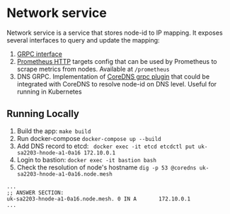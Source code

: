 # Network service
Network service is a service that stores node-id to IP mapping. 
It exposes several interfaces to query and update the mapping: 
1. [GRPC interface](/pb/net.proto)
2. [Prometheus HTTP](https://prometheus.io/docs/prometheus/2.31/configuration/configuration/#http_sd_config) targets config that can be used by 
Prometheus to scrape metrics from nodes. Available at `/prometheus`
3. DNS GRPC. Implementation of [CoreDNS grpc plugin](https://coredns.io/plugins/grpc/) 
that could be integrated with CoreDNS to resolve node-id on DNS level. Useful for running in Kubernetes  


## Running Locally

1. Build the app:
`make build`
2. Run docker-compose
`docker-compose up --build`
3. Add DNS record to etcd:
` docker exec -it etcd etcdctl put uk-sa2203-hnode-a1-0a16 172.10.0.1`
4. Login to bastion: `docker exec -it bastion bash`
5. Check the resolution of node's hostname `dig -p 53 @coredns uk-sa2203-hnode-a1-0a16.node.mesh`
```
...
;; ANSWER SECTION:
uk-sa2203-hnode-a1-0a16.node.mesh. 0 IN A       172.10.0.1
...
```